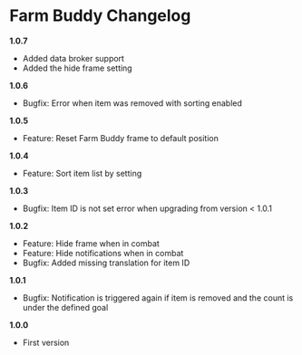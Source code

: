 # Farm Buddy Changelog

**1.0.7**
* Added data broker support
* Added the hide frame setting

**1.0.6**
* Bugfix: Error when item was removed with sorting enabled

**1.0.5**
* Feature: Reset Farm Buddy frame to default position

**1.0.4**
* Feature: Sort item list by setting

**1.0.3**
* Bugfix: Item ID is not set error when upgrading from version < 1.0.1

**1.0.2**
* Feature: Hide frame when in combat
* Feature: Hide notifications when in combat
* Bugfix: Added missing translation for item ID

**1.0.1**
* Bugfix: Notification is triggered again if item is removed and the count is under the defined goal

**1.0.0**
* First version
